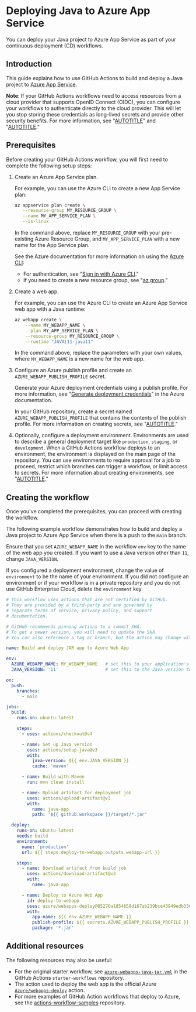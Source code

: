 # Deploying Java to Azure App Service

You can deploy your Java project to Azure App Service as part of your continuous deployment (CD) workflows.

## Introduction

This guide explains how to use GitHub Actions to build and deploy a Java project to [Azure App Service](https://azure.microsoft.com/services/app-service/).

<div class="ghd-spotlight ghd-spotlight-note border rounded-1 my-3 p-3 f5 color-border-accent-emphasis color-bg-accent">

**Note**: 
If your GitHub Actions workflows need to access resources from a cloud provider that supports OpenID Connect (OIDC), you can configure your workflows to authenticate directly to the cloud provider. This will let you stop storing these credentials as long-lived secrets and provide other security benefits. For more information, see "[AUTOTITLE](/actions/deployment/security-hardening-your-deployments/about-security-hardening-with-openid-connect)" and "[AUTOTITLE](/actions/deployment/security-hardening-your-deployments/configuring-openid-connect-in-azure)."

</div>

## Prerequisites

Before creating your GitHub Actions workflow, you will first need to complete the following setup steps:

1. Create an Azure App Service plan.

   For example, you can use the Azure CLI to create a new App Service plan:

   ```bash copy
   az appservice plan create \
      --resource-group MY_RESOURCE_GROUP \
      --name MY_APP_SERVICE_PLAN \
      --is-linux
   ```

   In the command above, replace `MY_RESOURCE_GROUP` with your pre-existing Azure Resource Group, and `MY_APP_SERVICE_PLAN` with a new name for the App Service plan.

   See the Azure documentation for more information on using the [Azure CLI](https://docs.microsoft.com/cli/azure/):

   - For authentication, see "[Sign in with Azure CLI](https://docs.microsoft.com/cli/azure/authenticate-azure-cli)."
   - If you need to create a new resource group, see "[az group](https://docs.microsoft.com/cli/azure/group?view=azure-cli-latest#az_group_create)."

1. Create a web app.

   For example, you can use the Azure CLI to create an Azure App Service web app with a Java runtime:

   ```bash copy
   az webapp create \
       --name MY_WEBAPP_NAME \
       --plan MY_APP_SERVICE_PLAN \
       --resource-group MY_RESOURCE_GROUP \
       --runtime "JAVA|11-java11"
   ```

   In the command above, replace the parameters with your own values, where `MY_WEBAPP_NAME` is a new name for the web app.

1. Configure an Azure publish profile and create an `AZURE_WEBAPP_PUBLISH_PROFILE` secret.

   Generate your Azure deployment credentials using a publish profile. For more information, see "[Generate deployment credentials](https://docs.microsoft.com/azure/app-service/deploy-github-actions?tabs=applevel#generate-deployment-credentials)" in the Azure documentation.

   In your GitHub repository, create a secret named `AZURE_WEBAPP_PUBLISH_PROFILE` that contains the contents of the publish profile. For more information on creating secrets, see "[AUTOTITLE](/actions/security-guides/using-secrets-in-github-actions#creating-secrets-for-a-repository)."

1. Optionally, configure a deployment environment. Environments are used to describe a general deployment target like `production`, `staging`, or `development`. When a GitHub Actions workflow deploys to an environment, the environment is displayed on the main page of the repository. You can use environments to require approval for a job to proceed, restrict which branches can trigger a workflow, or limit access to secrets. For more information about creating environments, see "[AUTOTITLE](/actions/deployment/targeting-different-environments/using-environments-for-deployment)."

## Creating the workflow

Once you've completed the prerequisites, you can proceed with creating the workflow.

The following example workflow demonstrates how to build and deploy a Java project to Azure App Service when there is a push to the `main` branch.

Ensure that you set `AZURE_WEBAPP_NAME` in the workflow `env` key to the name of the web app you created. If you want to use a Java version other than `11`, change `JAVA_VERSION`.

If you configured a deployment environment, change the value of `environment` to be the name of your environment. If you did not configure an environment or if your workflow is in a private repository and you do not use GitHub Enterprise Cloud, delete the `environment` key.

```yaml copy
# This workflow uses actions that are not certified by GitHub.
# They are provided by a third-party and are governed by
# separate terms of service, privacy policy, and support
# documentation.

# GitHub recommends pinning actions to a commit SHA.
# To get a newer version, you will need to update the SHA.
# You can also reference a tag or branch, but the action may change without warning.

name: Build and deploy JAR app to Azure Web App

env:
  AZURE_WEBAPP_NAME: MY_WEBAPP_NAME   # set this to your application's name
  JAVA_VERSION: '11'                  # set this to the Java version to use

on:
  push:
    branches:
      - main

jobs:
  build:
    runs-on: ubuntu-latest

    steps:
      - uses: actions/checkout@v4

      - name: Set up Java version
        uses: actions/setup-java@v3
        with:
          java-version: ${{ env.JAVA_VERSION }}
          cache: 'maven'

      - name: Build with Maven
        run: mvn clean install

      - name: Upload artifact for deployment job
        uses: actions/upload-artifact@v3
        with:
          name: java-app
          path: '${{ github.workspace }}/target/*.jar'

  deploy:
    runs-on: ubuntu-latest
    needs: build
    environment:
      name: 'production'
      url: ${{ steps.deploy-to-webapp.outputs.webapp-url }}

    steps:
      - name: Download artifact from build job
        uses: actions/download-artifact@v3
        with:
          name: java-app

      - name: Deploy to Azure Web App
        id: deploy-to-webapp
        uses: azure/webapps-deploy@85270a1854658d167ab239bce43949edb336fa7c
        with:
          app-name: ${{ env.AZURE_WEBAPP_NAME }}
          publish-profile: ${{ secrets.AZURE_WEBAPP_PUBLISH_PROFILE }}
          package: '*.jar'
```

## Additional resources

The following resources may also be useful:

- For the original starter workflow, see [`azure-webapps-java-jar.yml`](https://github.com/actions/starter-workflows/blob/main/deployments/azure-webapps-java-jar.yml) in the GitHub Actions `starter-workflows` repository.
- The action used to deploy the web app is the official Azure [`Azure/webapps-deploy`](https://github.com/Azure/webapps-deploy) action.
- For more examples of GitHub Action workflows that deploy to Azure, see the [actions-workflow-samples](https://github.com/Azure/actions-workflow-samples) repository.
